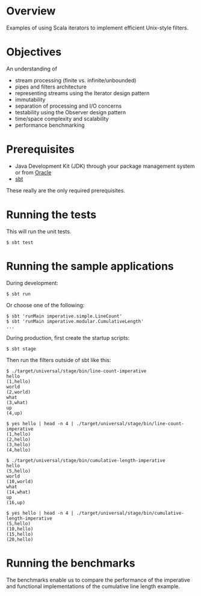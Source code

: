# Overview

Examples of using Scala iterators to implement efficient Unix-style filters.

# Objectives

An understanding of

- stream processing (finite vs. infinite/unbounded)
- pipes and filters architecture
- representing streams using the Iterator design pattern
- immutability
- separation of processing and I/O concerns
- testability using the Observer design pattern
- time/space complexity and scalability
- performance benchmarking

# Prerequisites

- Java Development Kit (JDK) through your package management system or from [Oracle](http://www.oracle.com/technetwork/java/javase/downloads)
- [sbt](http://www.scala-sbt.org/)

These really are the only required prerequisites.

# Running the tests

This will run the unit tests.

    $ sbt test

# Running the sample applications

During development:

    $ sbt run

Or choose one of the following:

    $ sbt 'runMain imperative.simple.LineCount'
    $ sbt 'runMain imperative.modular.CumulativeLength'
    ...

During production, first create the startup scripts:

    $ sbt stage

Then run the filters outside of sbt like this:

    $ ./target/universal/stage/bin/line-count-imperative
    hello
    (1,hello)
    world
    (2,world)
    what
    (3,what)
    up
    (4,up)

    $ yes hello | head -n 4 | ./target/universal/stage/bin/line-count-imperative
    (1,hello)
    (2,hello)
    (3,hello)
    (4,hello)

    $ ./target/universal/stage/bin/cumulative-length-imperative
    hello
    (5,hello)
    world
    (10,world)
    what
    (14,what)
    up
    (16,up)

    $ yes hello | head -n 4 | ./target/universal/stage/bin/cumulative-length-imperative
    (5,hello)
    (10,hello)
    (15,hello)
    (20,hello)

# Running the benchmarks

The benchmarks enable us to compare the performance of the imperative and functional implementations
of the cumulative line length example.
